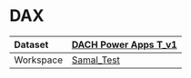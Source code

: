 



# DAX

|Dataset|[DACH Power Apps T_v1](./../DACH-Power-Apps-T_v1.md)|
| :--- | :--- |
|Workspace|[Samal_Test](../../Workspaces/Samal_Test.md)|
